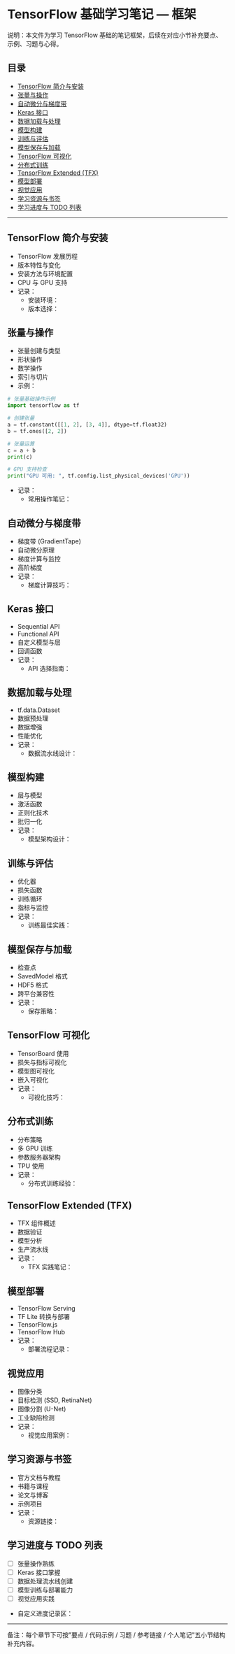 ﻿# TensorFlow 基础学习笔记 — 框架

说明：本文件为学习 TensorFlow 基础的笔记框架，后续在对应小节补充要点、示例、习题与心得。

## 目录
- [TensorFlow 简介与安装](#tensorflow-简介与安装)
- [张量与操作](#张量与操作)
- [自动微分与梯度带](#自动微分与梯度带)
- [Keras 接口](#keras-接口)
- [数据加载与处理](#数据加载与处理)
- [模型构建](#模型构建)
- [训练与评估](#训练与评估)
- [模型保存与加载](#模型保存与加载)
- [TensorFlow 可视化](#tensorflow-可视化)
- [分布式训练](#分布式训练)
- [TensorFlow Extended (TFX)](#tensorflow-extended-tfx)
- [模型部署](#模型部署)
- [视觉应用](#视觉应用)
- [学习资源与书签](#学习资源与书签)
- [学习进度与 TODO 列表](#学习进度与-todo-列表)

---

## TensorFlow 简介与安装
- TensorFlow 发展历程
- 版本特性与变化
- 安装方法与环境配置
- CPU 与 GPU 支持
- 记录：
    - 安装环境：
    - 版本选择：

## 张量与操作
- 张量创建与类型
- 形状操作
- 数学操作
- 索引与切片
- 示例：
```python
# 张量基础操作示例
import tensorflow as tf

# 创建张量
a = tf.constant([[1, 2], [3, 4]], dtype=tf.float32)
b = tf.ones([2, 2])

# 张量运算
c = a + b
print(c)

# GPU 支持检查
print("GPU 可用: ", tf.config.list_physical_devices('GPU'))
```
- 记录：
    - 常用操作笔记：

## 自动微分与梯度带
- 梯度带 (GradientTape)
- 自动微分原理
- 梯度计算与监控
- 高阶梯度
- 记录：
    - 梯度计算技巧：

## Keras 接口
- Sequential API
- Functional API
- 自定义模型与层
- 回调函数
- 记录：
    - API 选择指南：

## 数据加载与处理
- tf.data.Dataset
- 数据预处理
- 数据增强
- 性能优化
- 记录：
    - 数据流水线设计：

## 模型构建
- 层与模型
- 激活函数
- 正则化技术
- 批归一化
- 记录：
    - 模型架构设计：

## 训练与评估
- 优化器
- 损失函数
- 训练循环
- 指标与监控
- 记录：
    - 训练最佳实践：

## 模型保存与加载
- 检查点
- SavedModel 格式
- HDF5 格式
- 跨平台兼容性
- 记录：
    - 保存策略：

## TensorFlow 可视化
- TensorBoard 使用
- 损失与指标可视化
- 模型图可视化
- 嵌入可视化
- 记录：
    - 可视化技巧：

## 分布式训练
- 分布策略
- 多 GPU 训练
- 参数服务器架构
- TPU 使用
- 记录：
    - 分布式训练经验：

## TensorFlow Extended (TFX)
- TFX 组件概述
- 数据验证
- 模型分析
- 生产流水线
- 记录：
    - TFX 实践笔记：

## 模型部署
- TensorFlow Serving
- TF Lite 转换与部署
- TensorFlow.js
- TensorFlow Hub
- 记录：
    - 部署流程记录：

## 视觉应用
- 图像分类
- 目标检测 (SSD, RetinaNet)
- 图像分割 (U-Net)
- 工业缺陷检测
- 记录：
    - 视觉应用案例：

## 学习资源与书签
- 官方文档与教程
- 书籍与课程
- 论文与博客
- 示例项目
- 记录：
    - 资源链接：

## 学习进度与 TODO 列表
- [ ] 张量操作熟练
- [ ] Keras 接口掌握
- [ ] 数据处理流水线创建
- [ ] 模型训练与部署能力
- [ ] 视觉应用实践
- 自定义进度记录区：

---

备注：每个章节下可按"要点 / 代码示例 / 习题 / 参考链接 / 个人笔记"五小节结构补充内容。